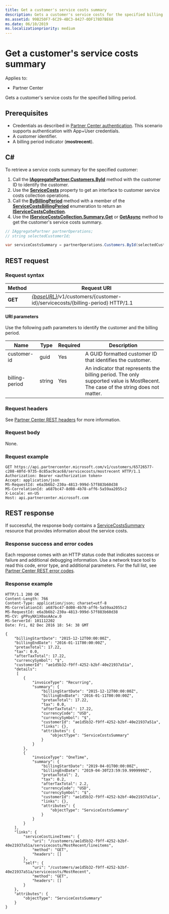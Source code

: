 ```yaml
---
title: Get a customer's service costs summary
description: Gets a customer's service costs for the specified billing period.
ms.assetid: 99B250F7-6C29-4BC3-8427-0DF178D7BE68
ms.date: 06/10/2019
ms.localizationpriority: medium
---
```


# Get a customer's service costs summary

Applies to:

- Partner Center

Gets a customer's service costs for the specified billing period.

## Prerequisites

- Credentials as described in [Partner Center authentication](partner-center-authentication.md). This scenario supports authentication with App+User credentials.
- A customer identifier.
- A billing period indicator (**mostrecent**).

## C\#

To retrieve a service costs summary for the specified customer:

1. Call the [**IAggregatePartner.Customers.ById**](https://docs.microsoft.com/dotnet/api/microsoft.store.partnercenter.customers.icustomercollection.byid) method with the customer ID to identify the customer.
2. Use the [**ServiceCosts**](https://docs.microsoft.com/dotnet/api/microsoft.store.partnercenter.customers.icustomer.servicecosts) property to get an interface to customer service costs collection operations.
3. Call the [**ByBillingPeriod**](https://docs.microsoft.com/dotnet/api/microsoft.store.partnercenter.customers.servicecosts.icustomerservicecostscollection.bybillingperiod) method with a member of the [**ServiceCostsBillingPeriod**](https://docs.microsoft.com/dotnet/api/microsoft.store.partnercenter.models.servicecosts.servicecostsbillingperiod) enumeration to return an [**IServiceCostsCollection**](https://docs.microsoft.com/dotnet/api/microsoft.store.partnercenter.customers.servicecosts.iservicecostscollection).
4. Use the [**IServiceCostsCollection.Summary.Get**](https://docs.microsoft.com/dotnet/api/microsoft.store.partnercenter.customers.servicecosts.iservicecostsummary.get) or [**GetAsync**](https://docs.microsoft.com/dotnet/api/microsoft.store.partnercenter.customers.servicecosts.iservicecostsummary.getasync) method to get the customer's service costs summary.

``` csharp
// IAggregatePartner partnerOperations;
// string selectedCustomerId;

var serviceCostsSummary = partnerOperations.Customers.ById(selectedCustomerId).ServiceCosts.ByBillingPeriod(ServiceCostsBillingPeriod.MostRecent).Summary.Get();
```

## REST request

### Request syntax

| Method  | Request URI                                                                                                   |
|---------|---------------------------------------------------------------------------------------------------------------|
| **GET** | [*{baseURL}*](partner-center-rest-urls.md)/v1/customers/{customer-id}/servicecosts/{billing-period} HTTP/1.1 |

#### URI parameters

Use the following path parameters to identify the customer and the billing period.

| Name           | Type   | Required | Description                                                                                                                      |
|----------------|--------|----------|----------------------------------------------------------------------------------------------------------------------------------|
| customer-id    | guid   | Yes      | A GUID formatted customer ID that identifies the customer.                                                                       |
| billing-period | string | Yes      | An indicator that represents the billing period. The only supported value is MostRecent. The case of the string does not matter. |

### Request headers

See [Partner Center REST headers](headers.md) for more information.

### Request body

None.

### Request example

```http
GET https://api.partnercenter.microsoft.com/v1/customers/65726577-c208-40fd-9735-8c85ac9cac68/servicecosts/mostrecent HTTP/1.1
Authorization: Bearer <authorization token>
Accept: application/json
MS-RequestId: e6a3b6b2-230a-4813-999d-57f883b60d38
MS-CorrelationId: a687bc47-8d08-4b78-aff6-5a59aa2055c2
X-Locale: en-US
Host: api.partnercenter.microsoft.com
```

## REST response

If successful, the response body contains a [ServiceCostsSummary](service-costs-resources.md) resource that provides information about the service costs.

### Response success and error codes

Each response comes with an HTTP status code that indicates success or failure and additional debugging information. Use a network trace tool to read this code, error type, and additional parameters. For the full list, see [Partner Center REST error codes](error-codes.md).

### Response example

```http
HTTP/1.1 200 OK
Content-Length: 766
Content-Type: application/json; charset=utf-8
MS-CorrelationId: a687bc47-8d08-4b78-aff6-5a59aa2055c2
MS-RequestId: e6a3b6b2-230a-4813-999d-57f883b60d38
MS-CV: gPPoyNX1X0asAAcw.0
MS-ServerId: 101112202
Date: Fri, 02 Dec 2016 18: 54: 38 GMT

{
    "billingStartDate": "2015-12-12T00:00:00Z",
    "billingEndDate": "2016-01-11T00:00:00Z",
    "pretaxTotal": 17.22,
    "tax": 0.0,
    "afterTaxTotal": 17.22,
    "currencySymbol": "$",
    "customerId": "ae1d5b32-f9ff-4252-b2bf-40e21937a51a",
    "details":
     [
        {
            "invoiceType": "Recurring",
            "summary": {
                "billingStartDate": "2015-12-12T00:00:00Z",
                "billingEndDate": "2016-01-11T00:00:00Z",
                "pretaxTotal": 17.22,
                "tax": 0.0,
                "afterTaxTotal": 17.22,
                "currencyCode": "USD",
                "currencySymbol": "$",
                "customerId": "ae1d5b32-f9ff-4252-b2bf-40e21937a51a",
                "links": {},
                "attributes": {
                    "objectType": "ServiceCostsSummary"
                }
            }
        },
        {
            "invoiceType": "OneTime",
            "summary": {
                "billingStartDate": "2019-04-01T00:00:00Z",
                "billingEndDate": "2019-04-30T23:59:59.9999999Z",
                "pretaxTotal": 2,
                "tax": 0.2,
                "afterTaxTotal": 2.2,
                "currencyCode": "USD",
                "currencySymbol": "$",
                "customerId": "ae1d5b32-f9ff-4252-b2bf-40e21937a51a",
                "links": {},
                "attributes": {
                    "objectType": "ServiceCostsSummary"
                }
            }
        }
    ],
    "links": {
        "serviceCostLineItems": {
            "uri": "/customers/ae1d5b32-f9ff-4252-b2bf-40e21937a51a/servicecosts/MostRecent/lineitems",
            "method": "GET",
            "headers": []
        },
        "self": {
            "uri": "/customers/ae1d5b32-f9ff-4252-b2bf-40e21937a51a/servicecosts/MostRecent",
            "method": "GET",
            "headers": []
        }
    },
    "attributes": {
        "objectType": "ServiceCostsSummary"
    }
}
```
